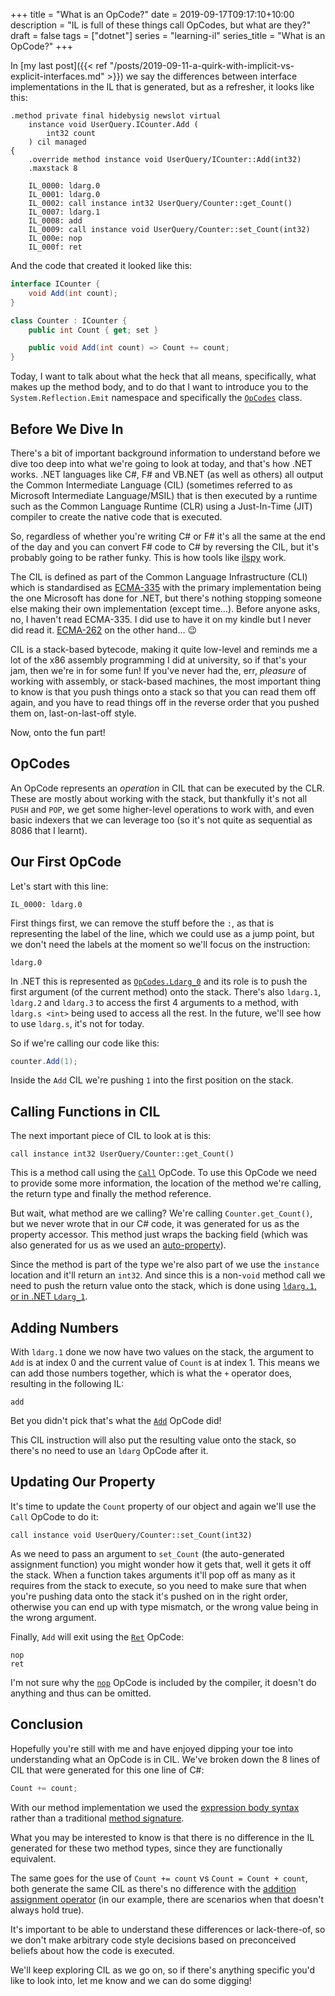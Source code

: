 +++
title = "What is an OpCode?"
date = 2019-09-17T09:17:10+10:00
description = "IL is full of these things call OpCodes, but what are they?"
draft = false
tags = ["dotnet"]
series = "learning-il"
series_title = "What is an OpCode?"
+++

In [my last post]({{< ref "/posts/2019-09-11-a-quirk-with-implicit-vs-explicit-interfaces.md" >}}) we say the differences between interface implementations in the IL that is generated, but as a refresher, it looks like this:

```
.method private final hidebysig newslot virtual
    instance void UserQuery.ICounter.Add (
        int32 count
    ) cil managed
{
    .override method instance void UserQuery/ICounter::Add(int32)
    .maxstack 8

    IL_0000: ldarg.0
    IL_0001: ldarg.0
    IL_0002: call instance int32 UserQuery/Counter::get_Count()
    IL_0007: ldarg.1
    IL_0008: add
    IL_0009: call instance void UserQuery/Counter::set_Count(int32)
    IL_000e: nop
    IL_000f: ret
```

And the code that created it looked like this:

```csharp
interface ICounter {
    void Add(int count);
}

class Counter : ICounter {
    public int Count { get; set }

    public void Add(int count) => Count += count;
}
```

Today, I want to talk about what the heck that all means, specifically, what makes up the method body, and to do that I want to introduce you to the `System.Reflection.Emit` namespace and specifically the [`OpCodes`](https://docs.microsoft.com/en-us/dotnet/api/system.reflection.emit.opcodes?view=netframework-4.8&{{<cda>}}) class.

## Before We Dive In

There's a bit of important background information to understand before we dive too deep into what we're going to look at today, and that's how .NET works. .NET languages like C#, F# and VB.NET (as well as others) all output the Common Intermediate Language (CIL) (sometimes referred to as Microsoft Intermediate Language/MSIL) that is then executed by a runtime such as the Common Language Runtime (CLR) using a Just-In-Time (JIT) compiler to create the native code that is executed.

So, regardless of whether you're writing C# or F# it's all the same at the end of the day and you can convert F# code to C# by reversing the CIL, but it's probably going to be rather funky. This is how tools like [ilspy](https://ilspy.net/) work.

The CIL is defined as part of the Common Language Infrastructure (CLI) which is standardised as [ECMA-335](http://www.ecma-international.org/publications/standards/Ecma-335.htm) with the primary implementation being the one Microsoft has done for .NET, but there's nothing stopping someone else making their own implementation (except time...). Before anyone asks, no, I haven't read ECMA-335. I did use to have it on my kindle but I never did read it. [ECMA-262](https://www.ecma-international.org/publications/standards/Ecma-262.htm) on the other hand... 😉

CIL is a stack-based bytecode, making it quite low-level and reminds me a lot of the x86 assembly programming I did at university, so if that's your jam, then we're in for some fun! If you've never had the, err, _pleasure_ of working with assembly, or stack-based machines, the most important thing to know is that you push things onto a stack so that you can read them off again, and you have to read things off in the reverse order that you pushed them on, last-on-last-off style.

Now, onto the fun part!

## OpCodes

An OpCode represents an _operation_ in CIL that can be executed by the CLR. These are mostly about working with the stack, but thankfully it's not all `PUSH` and `POP`, we get some higher-level operations to work with, and even basic indexers that we can leverage too (so it's not quite as sequential as 8086 that I learnt).

## Our First OpCode

Let's start with this line:

```
IL_0000: ldarg.0
```

First things first, we can remove the stuff before the `:`, as that is representing the label of the line, which we could use as a jump point, but we don't need the labels at the moment so we'll focus on the instruction:

```
ldarg.0
```

In .NET this is represented as [`OpCodes.Ldarg_0`](https://docs.microsoft.com/en-us/dotnet/api/system.reflection.emit.opcodes.ldarg_0?view=netcore-2.2&{{<cda>}}) and its role is to push the first argument (of the current method) onto the stack. There's also `ldarg.1`, `ldarg.2` and `ldarg.3` to access the first 4 arguments to a method, with `ldarg.s <int>` being used to access all the rest. In the future, we'll see how to use `ldarg.s`, it's not for today.

So if we're calling our code like this:

```csharp
counter.Add(1);
```

Inside the `Add` CIL we're pushing `1` into the first position on the stack.

## Calling Functions in CIL

The next important piece of CIL to look at is this:

```
call instance int32 UserQuery/Counter::get_Count()
```

This is a method call using the [`Call`](https://docs.microsoft.com/en-us/dotnet/api/system.reflection.emit.opcodes.call?view=netcore-2.2&{{<cda>}}) OpCode. To use this OpCode we need to provide some more information, the location of the method we're calling, the return type and finally the method reference.

But wait, what method are we calling? We're calling `Counter.get_Count()`, but we never wrote that in our C# code, it was generated for us as the property accessor. This method just wraps the backing field (which was also generated for us as we used an [auto-property](https://docs.microsoft.com/en-us/dotnet/csharp/programming-guide/classes-and-structs/auto-implemented-properties?{{<cda>}})).

Since the method is part of the type we're also part of we use the `instance` location and it'll return an `int32`. And since this is a non-`void` method call we need to push the return value onto the stack, which is done using [`ldarg.1`, or in .NET `Ldarg_1`](https://docs.microsoft.com/en-us/dotnet/api/system.reflection.emit.opcodes.ldarg_1?view=netcore-2.2&{{<cda>}}).

## Adding Numbers

With `ldarg.1` done we now have two values on the stack, the argument to `Add` is at index 0 and the current value of `Count` is at index 1. This means we can add those numbers together, which is what the `+` operator does, resulting in the following IL:

```
add
```

Bet you didn't pick that's what the [`Add`](https://docs.microsoft.com/en-us/dotnet/api/system.reflection.emit.opcodes.add?view=netcore-2.2&{{<cda>}}) OpCode did!

This CIL instruction will also put the resulting value onto the stack, so there's no need to use an `ldarg` OpCode after it.

## Updating Our Property

It's time to update the `Count` property of our object and again we'll use the `Call` OpCode to do it:

```
call instance void UserQuery/Counter::set_Count(int32)
```

As we need to pass an argument to `set_Count` (the auto-generated assignment function) you might wonder how it gets that, well it gets it off the stack. When a function takes arguments it'll pop off as many as it requires from the stack to execute, so you need to make sure that when you're pushing data onto the stack it's pushed on in the right order, otherwise you can end up with type mismatch, or the wrong value being in the wrong argument.

Finally, `Add` will exit using the [`Ret`](https://docs.microsoft.com/en-us/dotnet/api/system.reflection.emit.opcodes.ret?view=netcore-2.2&{{<cda>}}) OpCode:

```
nop
ret
```

I'm not sure why the [`nop`](https://docs.microsoft.com/en-us/dotnet/api/system.reflection.emit.opcodes.nop?view=netcore-2.2{{<cda>}}) OpCode is included by the compiler, it doesn't do anything and thus can be omitted.

## Conclusion

Hopefully you're still with me and have enjoyed dipping your toe into understanding what an OpCode is in CIL. We've broken down the 8 lines of CIL that were generated for this one line of C#:

```csharp
Count += count;
```

With our method implementation we used the [expression body syntax](https://docs.microsoft.com/en-us/dotnet/csharp/programming-guide/classes-and-structs/methods?{{<cda>>}}#expression-body-definitions) rather than a traditional [method signature](https://docs.microsoft.com/en-us/dotnet/csharp/programming-guide/classes-and-structs/methods{{<cda>}}#method-signatures).

What you may be interested to know is that there is no difference in the IL generated for these two method types, since they are functionally equivalent.

The same goes for the use of `Count += count` vs `Count = Count + count`, both generate the same CIL as there's no difference with the [addition assignment operator](https://docs.microsoft.com/en-us/dotnet/csharp/language-reference/operators/addition-operator{{<cda>}}#addition-assignment-operator-) (in our example, there are scenarios when that doesn't always hold true).

It's important to be able to understand these differences or lack-there-of, so we don't make arbitrary code style decisions based on preconceived beliefs about how the code is executed.

We'll keep exploring CIL as we go on, so if there's anything specific you'd like to look into, let me know and we can do some digging!
